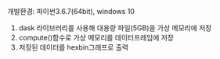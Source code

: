 개발환경: 파이썬3.6.7(64bit), windows 10

1. dask 라이브러리를 사용해 대용량 파일(5GB)을 가상 메모리에 저장
2. compute()함수로 가상 메모리를 데이터프레임에 저장
3. 저장된 데이터를 hexbin그래프로 출력
